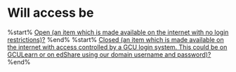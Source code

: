 # Will access be

%start% [Open (an item which is made available on the internet with no login restrictions)?](quiz/1.1.1.2.1.xml) %end%
%start% [Closed (an item which is made available on the internet with access controlled by a GCU login system. This could be on GCULearn or on edShare using our domain username and password)?](quiz/1.1.1.1.xml) %end%
